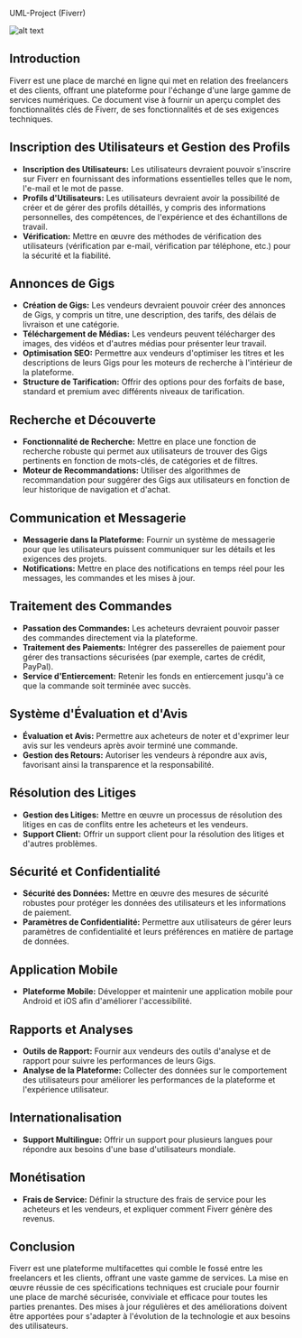  UML-Project (Fiverr)

![alt text](https://fiverr-res.cloudinary.com/npm-assets/layout-server/fiverr-og-logo.5fd6463.png)


## Introduction
Fiverr est une place de marché en ligne qui met en relation des freelancers et des clients, offrant une plateforme pour l'échange d'une large gamme de services numériques. Ce document vise à fournir un aperçu complet des fonctionnalités clés de Fiverr, de ses fonctionnalités et de ses exigences techniques.

## Inscription des Utilisateurs et Gestion des Profils

- **Inscription des Utilisateurs:** Les utilisateurs devraient pouvoir s'inscrire sur Fiverr en fournissant des informations essentielles telles que le nom, l'e-mail et le mot de passe.
- **Profils d'Utilisateurs:** Les utilisateurs devraient avoir la possibilité de créer et de gérer des profils détaillés, y compris des informations personnelles, des compétences, de l'expérience et des échantillons de travail.
- **Vérification:** Mettre en œuvre des méthodes de vérification des utilisateurs (vérification par e-mail, vérification par téléphone, etc.) pour la sécurité et la fiabilité.

## Annonces de Gigs

- **Création de Gigs:** Les vendeurs devraient pouvoir créer des annonces de Gigs, y compris un titre, une description, des tarifs, des délais de livraison et une catégorie.
- **Téléchargement de Médias:** Les vendeurs peuvent télécharger des images, des vidéos et d'autres médias pour présenter leur travail.
- **Optimisation SEO:** Permettre aux vendeurs d'optimiser les titres et les descriptions de leurs Gigs pour les moteurs de recherche à l'intérieur de la plateforme.
- **Structure de Tarification:** Offrir des options pour des forfaits de base, standard et premium avec différents niveaux de tarification.

## Recherche et Découverte

- **Fonctionnalité de Recherche:** Mettre en place une fonction de recherche robuste qui permet aux utilisateurs de trouver des Gigs pertinents en fonction de mots-clés, de catégories et de filtres.
- **Moteur de Recommandations:** Utiliser des algorithmes de recommandation pour suggérer des Gigs aux utilisateurs en fonction de leur historique de navigation et d'achat.

## Communication et Messagerie

- **Messagerie dans la Plateforme:** Fournir un système de messagerie pour que les utilisateurs puissent communiquer sur les détails et les exigences des projets.
- **Notifications:** Mettre en place des notifications en temps réel pour les messages, les commandes et les mises à jour.

## Traitement des Commandes

- **Passation des Commandes:** Les acheteurs devraient pouvoir passer des commandes directement via la plateforme.
- **Traitement des Paiements:** Intégrer des passerelles de paiement pour gérer des transactions sécurisées (par exemple, cartes de crédit, PayPal).
- **Service d'Entiercement:** Retenir les fonds en entiercement jusqu'à ce que la commande soit terminée avec succès.

## Système d'Évaluation et d'Avis

- **Évaluation et Avis:** Permettre aux acheteurs de noter et d'exprimer leur avis sur les vendeurs après avoir terminé une commande.
- **Gestion des Retours:** Autoriser les vendeurs à répondre aux avis, favorisant ainsi la transparence et la responsabilité.

## Résolution des Litiges

- **Gestion des Litiges:** Mettre en œuvre un processus de résolution des litiges en cas de conflits entre les acheteurs et les vendeurs.
- **Support Client:** Offrir un support client pour la résolution des litiges et d'autres problèmes.

## Sécurité et Confidentialité

- **Sécurité des Données:** Mettre en œuvre des mesures de sécurité robustes pour protéger les données des utilisateurs et les informations de paiement.
- **Paramètres de Confidentialité:** Permettre aux utilisateurs de gérer leurs paramètres de confidentialité et leurs préférences en matière de partage de données.

## Application Mobile

- **Plateforme Mobile:** Développer et maintenir une application mobile pour Android et iOS afin d'améliorer l'accessibilité.

## Rapports et Analyses

- **Outils de Rapport:** Fournir aux vendeurs des outils d'analyse et de rapport pour suivre les performances de leurs Gigs.
- **Analyse de la Plateforme:** Collecter des données sur le comportement des utilisateurs pour améliorer les performances de la plateforme et l'expérience utilisateur.

## Internationalisation

- **Support Multilingue:** Offrir un support pour plusieurs langues pour répondre aux besoins d'une base d'utilisateurs mondiale.

## Monétisation

- **Frais de Service:** Définir la structure des frais de service pour les acheteurs et les vendeurs, et expliquer comment Fiverr génère des revenus.

## Conclusion
Fiverr est une plateforme multifacettes qui comble le fossé entre les freelancers et les clients, offrant une vaste gamme de services. La mise en œuvre réussie de ces spécifications techniques est cruciale pour fournir une place de marché sécurisée, conviviale et efficace pour toutes les parties prenantes. Des mises à jour régulières et des améliorations doivent être apportées pour s'adapter à l'évolution de la technologie et aux besoins des utilisateurs.

